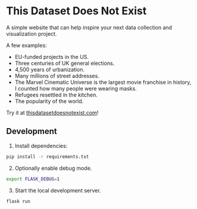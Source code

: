 # This Dataset Does Not Exist

A simple website that can help inspire your next data collection and visualization project.

A few examples:

- EU-funded projects in the US.
- Three centuries of UK general elections.
- 4,500 years of urbanization.
- Many millions of street addresses.
- The Marvel Cinematic Universe is the largest movie franchise in history, I counted how many people were wearing masks.
- Refugees resettled in the kitchen.
- The popularity of the world.

Try it at [thisdatasetdoesnotexist.com](https://thisdatasetdoesnotexist.com/)!

## Development

1. Install dependencies:

```sh
pip install -r requirements.txt
```

2. Optionally enable debug mode.

```sh
export FLASK_DEBUG=1
```

3. Start the local development server.

```sh
flask run
```
